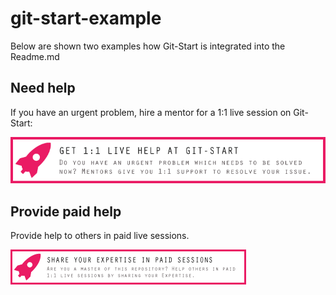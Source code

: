 # git-start-example

Below are shown two examples how Git-Start is integrated into the Readme.md

## Need help
If you have an urgent problem, hire a mentor for a 1:1 live session on Git-Start:

[![Get help](./git-start-mentee-banner-medium.png)](https://beta.git-start.com/help-request/create/https%3A%2F%2Fgithub.com%2F360disrupt%2Fgit-start-example)

## Provide paid help
Provide help to others in paid live sessions.

[![Get help](./git-start-mentor-banner-medium.png)](https://beta.git-start.com/help-request-overview/https%3A%2F%2Fgithub.com%2F360disrupt%2Fgit-start-example)
